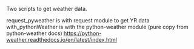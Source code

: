 Two scripts to get weather data.

request_pyweather is with request module to get YR data
with_pythonWeather is with the python-weather module (pure copy from python-weather docs) https://python-weather.readthedocs.io/en/latest/index.html
